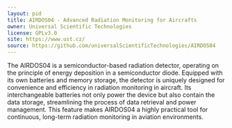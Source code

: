 ```yaml
---
layout: pid
title: AIRDOS04 - Advanced Radiation Monitoring for Aircrafts
owner: Universal Scientific Technologies
license: GPLv3.0
site: https://www.ust.cz/
source: https://github.com/universalScientificTechnologies/AIRDOS04
---
```


The AIRDOS04 is a semiconductor-based radiation detector, operating on the principle of energy deposition in a semiconductor diode. Equipped with its own batteries and memory storage, the detector is uniquely designed for convenience and efficiency in radiation monitoring in aircraft. Its interchangeable batteries not only power the device but also contain the data storage, streamlining the process of data retrieval and power management. This feature makes AIRDOS04 a highly practical tool for continuous, long-term radiation monitoring in aviation environments.
